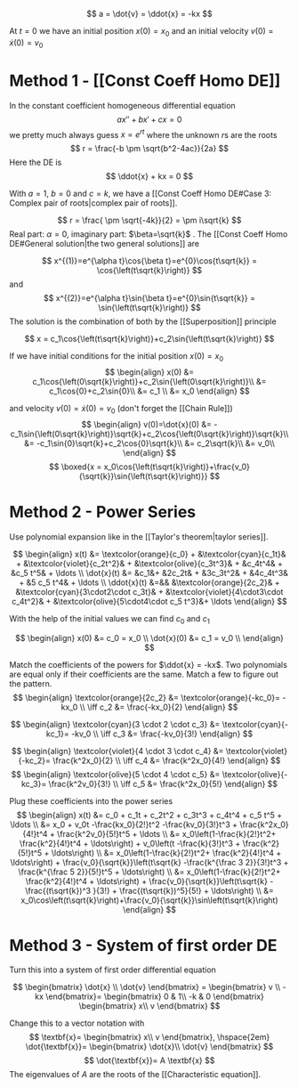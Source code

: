 
$$
a = \dot{v} = \ddot{x} = -kx
$$

At $t=0$ we have an initial position $x(0)=x_0$ and an initial velocity $v(0)=\dot{x}(0) = v_0$   

# Method 1 - [[Const Coeff Homo DE]]

In the constant coefficient homogeneous differential equation 
$$ax'' + bx' + cx=0$$
we pretty much always guess $x=e^{rt}$ where the unknown $r$s are the roots
$$ r = \frac{-b \pm \sqrt{b^2-4ac}}{2a} $$
Here the DE is
$$ \ddot{x} + kx = 0 $$

With $a=1$, $b=0$ and $c=k$, we have a [[Const Coeff Homo DE#Case 3: Complex pair of roots|complex pair of roots]].

$$
r = \frac{ \pm \sqrt{-4k}}{2} = \pm i\sqrt{k}
$$
Real part: $\alpha=0$, imaginary part: $\beta=\sqrt{k}$ . The [[Const Coeff Homo DE#General solution|the two general solutions]] are

$$
x^{(1)}=e^{\alpha t}\cos{\beta t}=e^{0}\cos{t\sqrt{k}} = \cos{\left(t\sqrt{k}\right)}
$$
and
$$
x^{(2)}=e^{\alpha t}\sin{\beta t}=e^{0}\sin{t\sqrt{k}} = \sin{\left(t\sqrt{k}\right)}
$$
The solution is  the combination of both by the [[Superposition]] principle

$$
x = c_1\cos{\left(t\sqrt{k}\right)}+c_2\sin{\left(t\sqrt{k}\right)}
$$

If we have initial conditions for the initial position $x(0)=x_0$ 
$$
\begin{align}
x(0) &= c_1\cos{\left(0\sqrt{k}\right)}+c_2\sin{\left(0\sqrt{k}\right)}\\
&= c_1\cos{0}+c_2\sin{0}\\
&= c_1 \\
&= x_0
\end{align}
$$

and velocity $v(0)=\dot{x}(0)=v_0$ (don't forget the [[Chain Rule]])
$$
\begin{align}
v(0)=\dot{x}(0) &= -c_1\sin{\left(0\sqrt{k}\right)}\sqrt{k}+c_2\cos{\left(0\sqrt{k}\right)}\sqrt{k}\\
&= -c_1\sin{0}\sqrt{k}+c_2\cos{0}\sqrt{k}\\
&= c_2\sqrt{k}\\
&= v_0\\
\end{align}
$$
$$
\boxed{x = x_0\cos{\left(t\sqrt{k}\right)}+\frac{v_0}{\sqrt{k}}\sin{\left(t\sqrt{k}\right)}}
$$

# Method 2 - Power Series

Use polynomial expansion like in the [[Taylor's theorem|taylor series]]. 

$$
\begin{align}
x(t) &= \textcolor{orange}{c_0} + &\textcolor{cyan}{c_1t}& + &\textcolor{violet}{c_2t^2}& + &\textcolor{olive}{c_3t^3}& + &c_4t^4& + &c_5 t^5& + \ldots \\
\dot{x}(t) &= &c_1&+ &2c_2t& + &3c_3t^2& + &4c_4t^3& + &5 c_5 t^4& + \ldots \\
\ddot{x}(t) &=&& &\textcolor{orange}{2c_2}& + &\textcolor{cyan}{3\cdot2\cdot c_3t}& + &\textcolor{violet}{4\cdot3\cdot c_4t^2}& + &\textcolor{olive}{5\cdot4\cdot c_5 t^3}&+ \ldots
\end{align}
$$

With the help of the initial values we can find $c_0$ and $c_1$ 

$$
\begin{align}
x(0) &= c_0 = x_0 \\
\dot{x}(0) &= c_1 = v_0 \\
\end{align}
$$

Match the coefficients of the powers for $\ddot{x} = -kx$. Two polynomials are equal only if their coefficients are the same. Match a few to figure out the pattern. 
$$
\begin{align}
\textcolor{orange}{2c_2} &=  \textcolor{orange}{-kc_0}= -kx_0 \\
\iff c_2 &= \frac{-kx_0}{2}
\end{align}
$$

$$
\begin{align}
\textcolor{cyan}{3 \cdot 2 \cdot c_3} &=  \textcolor{cyan}{-kc_1}= -kv_0 \\
\iff c_3 &= \frac{-kv_0}{3!}
\end{align}
$$

$$
\begin{align}
\textcolor{violet}{4 \cdot 3 \cdot c_4} &=  \textcolor{violet}{-kc_2}= \frac{k^2x_0}{2} \\
\iff c_4 &= \frac{k^2x_0}{4!}
\end{align}
$$
$$
\begin{align}
\textcolor{olive}{5 \cdot 4 \cdot c_5} &=  \textcolor{olive}{-kc_3}= \frac{k^2v_0}{3!} \\
\iff c_5 &= \frac{k^2x_0}{5!}
\end{align}
$$

Plug these coefficients into the power series
$$
\begin{align}
x(t) &= c_0 + c_1t + c_2t^2 + c_3t^3 + c_4t^4 + c_5 t^5 + \ldots \\
&= x_0 + v_0t -\frac{kx_0}{2!}t^2 -\frac{kv_0}{3!}t^3 + \frac{k^2x_0}{4!}t^4 + \frac{k^2v_0}{5!}t^5 + \ldots \\
&= x_0\left(1-\frac{k}{2!}t^2+ \frac{k^2}{4!}t^4 + \ldots\right) + v_0\left(t  -\frac{k}{3!}t^3  + \frac{k^2}{5!}t^5 + \ldots\right) \\
&= x_0\left(1-\frac{k}{2!}t^2+ \frac{k^2}{4!}t^4 + \ldots\right) + \frac{v_0}{\sqrt{k}}\left(t\sqrt{k}  -\frac{k^{\frac 3 2}}{3!}t^3  + \frac{k^{\frac 5 2}}{5!}t^5 + \ldots\right) \\
&= x_0\left(1-\frac{k}{2!}t^2+ \frac{k^2}{4!}t^4 + \ldots\right) + \frac{v_0}{\sqrt{k}}\left(t\sqrt{k}  -\frac{(t\sqrt{k})^3 }{3!}  + \frac{(t\sqrt{k})^5}{5!} + \ldots\right) \\
&= x_0\cos\left(t\sqrt{k}\right)+\frac{v_0}{\sqrt{k}}\sin\left(t\sqrt{k}\right)
\end{align}
$$


# Method 3 - System of first order DE
Turn this into a system of first order differential equation

$$
\begin{bmatrix}
\dot{x} \\
\dot{v}
\end{bmatrix} = 
\begin{bmatrix}
v \\
-kx
\end{bmatrix}= 
\begin{bmatrix}
0 & 1\\
-k & 0
\end{bmatrix}
\begin{bmatrix}
x\\
v
\end{bmatrix}
$$

Change this to a vector notation with
$$
\textbf{x}= \begin{bmatrix}
x\\
v
\end{bmatrix}, \hspace{2em}
\dot{\textbf{x}}= \begin{bmatrix}
\dot{x}\\
\dot{v}
\end{bmatrix}
$$
$$
\dot{\textbf{x}}= A \textbf{x}
$$
The eigenvalues of $A$ are the roots of the [[Characteristic equation]].